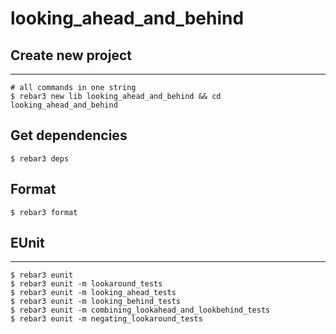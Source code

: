 looking_ahead_and_behind
=====

## Create new project

----	
	
	# all commands in one string
	$ rebar3 new lib looking_ahead_and_behind && cd looking_ahead_and_behind
	
## Get dependencies
	$ rebar3 deps	

## Format
	$ rebar3 format
	
## EUnit
-----
	$ rebar3 eunit
	$ rebar3 eunit -m lookaround_tests
	$ rebar3 eunit -m looking_ahead_tests
	$ rebar3 eunit -m looking_behind_tests
	$ rebar3 eunit -m combining_lookahead_and_lookbehind_tests
	$ rebar3 eunit -m negating_lookaround_tests

